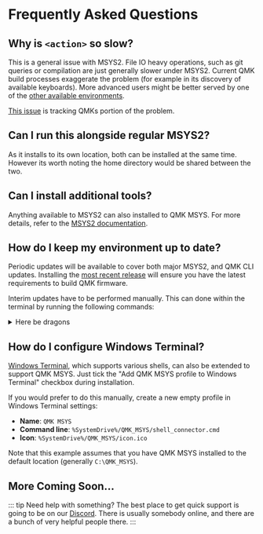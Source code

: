 # Frequently Asked Questions

## Why is `<action>` so slow?

This is a general issue with MSYS2. File IO heavy operations, such as git queries or compilation are just generally slower under MSYS2. Current QMK build processes exaggerate the problem (for example in its discovery of available keyboards). More advanced users might be better served by one of the [other available environments](https://docs.qmk.fm/#/newbs_getting_started?id=set-up-your-environment). 

[This issue](https://github.com/qmk/qmk_distro_msys/issues/23) is tracking QMKs portion of the problem.

## Can I run this alongside regular MSYS2?

As it installs to its own location, both can be installed at the same time. However its worth noting the home directory would be shared between the two.

## Can I install additional tools?

Anything available to MSYS2 can also installed to QMK MSYS. For more details, refer to the [MSYS2 documentation](https://www.msys2.org/docs/package-management/).

## How do I keep my environment up to date?

Periodic updates will be available to cover both major MSYS2, and QMK CLI updates. Installing the 
[most recent release](https://github.com/qmk/qmk_distro_msys/releases/latest) will ensure you have the latest requirements to build QMK firmware.

Interim updates have to be performed manually. This can done within the terminal by running the following commands:


<details>
  <summary>Here be dragons</summary>

```console
# Update the package database and core system packages with:
pacman -Syu  

# If needed, close QMK MSYS, run it again from Start menu. Update the rest with:
pacman -Su
```

</details>

## How do I configure Windows Terminal?

[Windows Terminal](https://apps.microsoft.com/store/detail/windows-terminal/9N0DX20HK701), which supports various shells, can also be extended to support QMK MSYS. Just tick the "Add QMK MSYS profile to Windows Terminal" checkbox during installation.

If you would prefer to do this manually, create a new empty profile in Windows Terminal settings:

 - **Name**: `QMK MSYS`
 - **Command line**: `%SystemDrive%/QMK_MSYS/shell_connector.cmd`
 - **Icon**: `%SystemDrive%/QMK_MSYS/icon.ico`

Note that this example assumes that you have QMK MSYS installed to the default location (generally `C:\QMK_MSYS`).

## More Coming Soon...

::: tip Need help with something?
The best place to get quick support is going to be on our [Discord](https://discord.gg/Uq7gcHh). There is usually somebody online, and there are a bunch of very helpful people there.
:::
